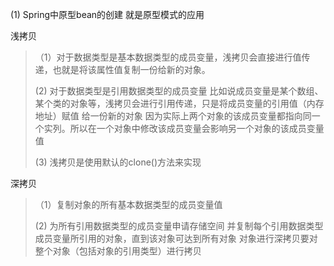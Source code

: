 (1) Spring中原型bean的创建 就是原型模式的应用

浅拷贝
> （1）对于数据类型是基本数据类型的成员变量，浅拷贝会直接进行值传递，也就是将该属性值复制一份给新的对象。
>  
> (2) 对于数据类型是引用数据类型的成员变量 比如说成员变量是某个数组、某个类的对象等，浅拷贝会进行引用传递，只是将成员变量的引用值（内存地址）赋值
> 给一份新的对象 因为实际上两个对象的该成员变量都指向同一个实列。所以在一个对象中修改该成员变量会影响另一个对象的该成员变量值
> 
> (3) 浅拷贝是使用默认的clone()方法来实现
> 


深拷贝

>（1）复制对象的所有基本数据类型的成员变量值
> 
> (2) 为所有引用数据类型的成员变量申请存储空间 并复制每个引用数据类型成员变量所引用的对象，直到该对象可达到所有对象
> 对象进行深拷贝要对整个对象（包括对象的引用类型）进行拷贝

